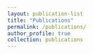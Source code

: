 ```yaml
---
layout: publication-list
title: "Publications"
permalink: /publications/
author_profile: true
collection: publications
---
```

